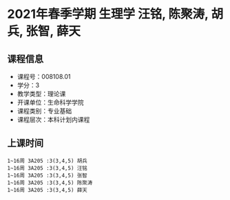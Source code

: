 # 2021年春季学期 生理学 汪铭, 陈聚涛, 胡兵, 张智, 薛天






## 课程信息

- 课程号：008108.01
- 学分：3
- 教学类型：理论课
- 开课单位：生命科学学院
- 课程类别：专业基础
- 课程层次：本科计划内课程

## 上课时间

```
1~16周 3A205 :3(3,4,5) 胡兵
1~16周 3A205 :3(3,4,5) 汪铭
1~16周 3A205 :3(3,4,5) 张智
1~16周 3A205 :3(3,4,5) 陈聚涛
1~16周 3A205 :3(3,4,5) 薛天
```

